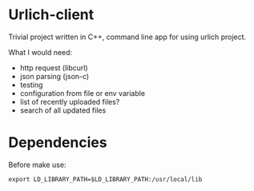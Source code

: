 # Urlich-client

Trivial project written in C++, command line app for using urlich project.

What I would need:

- http request (libcurl)
- json parsing (json-c)
- testing
- configuration from file or env variable
- list of recently uploaded files?
- search of all updated files

# Dependencies

Before make use:

    export LD_LIBRARY_PATH=$LD_LIBRARY_PATH:/usr/local/lib
